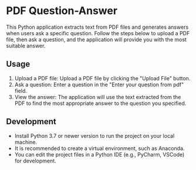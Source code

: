 # PDF Question-Answer 

This Python application extracts text from PDF files and generates answers when users ask a specific question. Follow the steps below to upload a PDF file, then ask a question, and the application will provide you with the most suitable answer.

## Usage

1. Upload a PDF file: Upload a PDF file by clicking the "Upload File" button.
2. Ask a question: Enter a question in the "Enter your question from pdf" field.
3. View the answer: The application will use the text extracted from the PDF to find the most appropriate answer to the question you specified.

## Development

- Install Python 3.7 or newer version to run the project on your local machine.
- It is recommended to create a virtual environment, such as Anaconda.
- You can edit the project files in a Python IDE (e.g., PyCharm, VSCode) for development.


